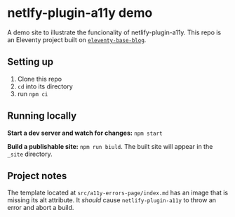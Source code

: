 # netlfy-plugin-a11y demo

A demo site to illustrate the funcionality of netlify-plugin-a11y. This repo is an Eleventy project built on [`eleventy-base-blog`](https://github.com/11ty/eleventy-base-blog).

## Setting up
1. Clone this repo
2. `cd` into its directory
3. run `npm ci`

## Running locally
**Start a dev server and watch for changes:** `npm start`

**Build a publishable site:** `npm run biuld`. The built site will appear in the `_site` directory.

## Project notes
The template located at `src/a11y-errors-page/index.md` has an image that is missing its alt attribute. It *should* cause `netlify-plugin-a11y` to throw an error and abort a build.

